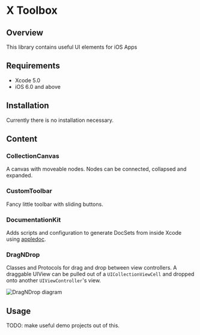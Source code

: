 # X Toolbox


## Overview

This library contains useful UI elements for iOS Apps

## Requirements

* Xcode 5.0
* iOS 6.0 and above

## Installation

Currently there is no installation necessary.

## Content

### CollectionCanvas

A canvas with moveable nodes. Nodes can be connected, collapsed and expanded.

### CustomToolbar

Fancy little toolbar with sliding buttons.

### DocumentationKit

Adds scripts and configuration to generate DocSets from inside Xcode using [appledoc](https://github.com/tomaz/appledoc#quick-install).

### DragNDrop

Classes and Protocols for drag and drop between view controllers. A draggable UIView can be pulled out of a ```UICollectionViewCell``` and dropped onto another ```UIViewController```'s view.

![DragNDrop diagram](https://github.com/tarbrain/x_toolbox/raw/master/documentation/images/DragNDrop.001.png)


## Usage

TODO: make useful demo projects out of this.
